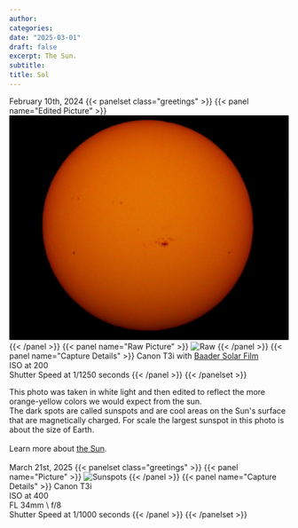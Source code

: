 ```yaml
---
author:
categories:
date: "2025-03-01"
draft: false
excerpt: The Sun.
subtitle: 
title: Sol
---
```


February 10th, 2024
{{< panelset class="greetings" >}}
{{< panel name="Edited Picture" >}}
![Sunspots](Revised7874.jpg)
{{< /panel >}}
{{< panel name="Raw Picture" >}}
![Raw](featured.png)
{{< /panel >}}
{{< panel name="Capture Details" >}}
Canon T3i with [Baader Solar Film](https://agenaastro.com/baader-astro-solar-spotter-filter-assf-65.html) \
ISO at 200 \
Shutter Speed at 1/1250 seconds
{{< /panel >}}
{{< /panelset >}}

This photo was taken in white light and then edited to reflect the more orange-yellow colors we would expect from the sun. \
The dark spots are called sunspots and are cool areas on the Sun's surface that are magnetically charged. For scale the largest sunspot in this photo is about the size of Earth. \
\
Learn more about [the Sun](https://science.nasa.gov/sun/facts/). \
\
March 21st, 2025
{{< panelset class="greetings" >}}
{{< panel name="Picture" >}}
![Sunspots](vernalequinox25.png)
{{< /panel >}}
{{< panel name="Capture Details" >}}
Canon T3i \
ISO at 400 \
FL 34mm \ 
f/8 \
Shutter Speed at 1/1000 seconds
{{< /panel >}}
{{< /panelset >}}

